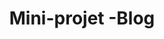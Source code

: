 ---
layout : part
title : Mini-projet -Blog
slug : 
description : ""
image : 
in_book: false

order : 23
---